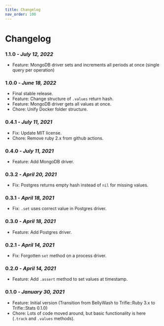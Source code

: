 ```yaml
---
title: Changelog
nav_order: 100
---
```


# Changelog

### **1.1.0** - *July 12, 2022*
  - Feature: MongoDB driver sets and increments all periods at once (single query per operation)

### **1.0.0** - *June 18, 2022*
  - Final stable release.
  - Feature: Change structure of `.values` return hash.
  - Feature: MongoDB driver gets all values at once.
  - Chore: Unify Docker folder structure.

### **0.4.1** - *July 11, 2021*
  - Fix: Update MIT license.
  - Chore: Remove ruby 2.x from github actions.

### **0.4.0** - *July 11, 2021*
  - Feature: Add MongoDB driver.

### **0.3.2** - *April 20, 2021*
  - Fix: Postgres returns empty hash instead of `nil` for missing values.

### **0.3.1** - *April 18, 2021*
  - Fix: `.set` uses correct value in Postgres driver.

### **0.3.0** - *April 18, 2021*
  - Feature: Add Postgres driver.

### **0.2.1** - *April 14, 2021*
  - Fix: Forgotten `set` method on a process driver.

### **0.2.0** - *April 14, 2021*
  - Feature: Add `.assert` method to set values at timestamp.

### **0.1.0** - *January 30, 2021*
  - Feature: Initial version (Transition from BellyWash to Trifle::Ruby 3.x to Trifle::Stats 0.1.0)
  - Chore: Lots of code moved around, but basic functionality is here (`.track` and `.values` methods).